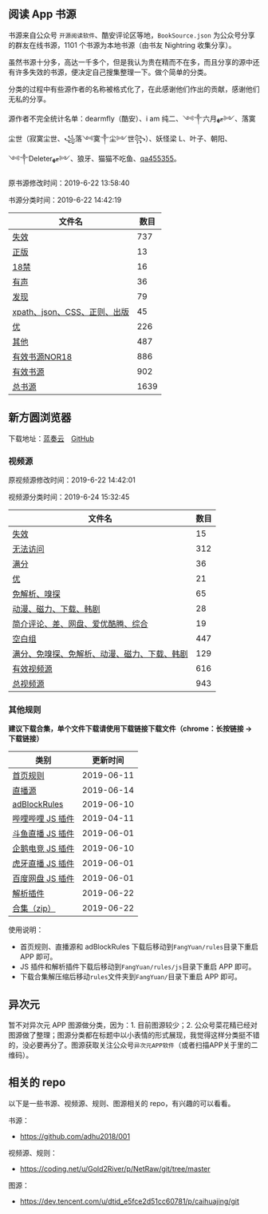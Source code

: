 ## 阅读 App 书源

书源来自公众号 `开源阅读软件`、酷安评论区等地，`BookSource.json` 为公众号分享的群友在线书源，1101 个书源为本地书源（由书友 Nightring 收集分享）。

虽然书源十分多，高达一千多个，但是我认为贵在精而不在多，而且分享的源中还有许多失效的书源，便决定自己搜集整理一下。做个简单的分类。

分类的过程中有些源作者的名称被格式化了，在此感谢他们作出的贡献，感谢他们无私的分享。

源作者不完全统计名单：dearmfly（酷安）、i am 纯二、༺༒六月ޓﻬ༻、落寞尘世（寂寞尘世、꧁落༺寞༒尘༻世꧂）、妖怪梁 L、叶子、朝阳、༺༒Deleterޓﻬ༻、狼牙、猫猫不吃鱼、[qa455355](https://raw.githubusercontent.com/adhu2018/001/master/qa455355.txt)。

原书源修改时间：2019-6-22 13:58:40

书源分类时间：2019-6-22 14:42:19

| 文件名                                              | 数目 |
| --------------------------------------------------- | ---- |
| [失效](/yuedu/invalid.json)                         | 737  |
| [正版](/yuedu/genuine.json)                         | 13   |
| [18禁](/yuedu/R18.json)                             | 16   |
| [有声](/yuedu/audio.json)                           | 36   |
| [发现](/yuedu/discover.json)                        | 79   |
| [xpath、json、CSS、正则、出版](/yuedu/special.json) | 45   |
| [优](/yuedu/highQuality.json)                       | 226  |
| [其他](/yuedu/others.json)                          | 487  |
| [有效书源NOR18](/yuedu/fullNOR18.json)              | 886  |
| [有效书源](/yuedu/full.json)                        | 902  |
| [总书源](/yuedu/fullSourceIncludeInvalid.json)      | 1639 |

## 新方圆浏览器

下载地址：[蓝奏云](https://www.lanzous.com/b201988)&emsp;[GitHub](fangyuan/新方圆浏览器_V5.19.0607.00.zip)

### 视频源

原视频源修改时间：2019-6-22 14:42:01

视频源分类时间：2019-6-24 15:32:45

| 文件名                                                           | 数目 |
| ---------------------------------------------------------------- | ---- |
| [失效](/fangyuan/invalid.json)                                   | 15   |
| [无法访问](/fangyuan/inaccessible.json)                          | 312  |
| [满分](/fangyuan/fullScore.json)                                 | 36   |
| [优](/fangyuan/highQuality.json)                                 | 21   |
| [免解析、嗅探](/fangyuan/notDetect.json)                          | 65   |
| [动漫、磁力、下载、韩剧](/fangyuan/akmd.json)                       | 28   |
| [简介评论、差、网盘、爱优酷腾、综合](/fangyuan/others.json)          | 19   |
| [空白组](/fangyuan/emptyGroup.json)                              | 447  |
| [满分、免嗅探、免解析、动漫、磁力、下载、韩剧](/fangyuan/general.json) | 129  |
| [有效视频源](/fangyuan/full.json)                                | 616  |
| [总视频源](/fangyuan/videoSource/videoRule.json)                 | 943  |

### 其他规则

**建议下载合集，单个文件下载请使用下载链接下载文件（chrome：长按链接 -> 下载链接）**

| 类别                                                    | 更新时间   |
| ------------------------------------------------------- | ---------- |
| [首页规则](/fangyuan/rules/home.json)                   | 2019-06-11 |
| [直播源](fangyuan/rules/tvLive.json)                    | 2019-06-14 |
| [adBlockRules](fangyuan/rules/adBlockRule.txt)          | 2019-06-10 |
| [哔哩哔哩 JS 插件](fangyuan/rules/js/m.bilibili.com.js) | 2019-04-11 |
| [斗鱼直播 JS 插件](fangyuan/rules/js/m.douyu.com.js)    | 2019-06-01 |
| [企鹅电竞 JS 插件](fangyuan/rules/js/m.egame.qq.com.js) | 2019-06-10 |
| [虎牙直播 JS 插件](fangyuan/rules/js/m.huya.com.js)     | 2019-06-01 |
| [百度网盘 JS 插件](fangyuan/rules/js/pan.baidu.com.js)  | 2019-06-01 |
| [解析插件](fangyuan/rules/js/global.js)                 | 2019-06-22 |
| [合集（zip）](fangyuan/rules/rules.zip)                 | 2019-06-22 |

使用说明：

- 首页规则、直播源和 adBlockRules 下载后移动到`FangYuan/rules`目录下重启 APP 即可。
- JS 插件和解析插件下载后移动到`FangYuan/rules/js`目录下重启 APP 即可。
- 下载合集解压缩后移动`rules`文件夹到`FangYuan/`目录下重启 APP 即可。

## 异次元

暂不对异次元 APP 图源做分类，因为：1. 目前图源较少；2. 公众号菜花精已经对图源做了整理；图源分类都在标题中以小表情的形式展现，我觉得这样分类挺不错的，没必要再分了。图源获取关注公众号`异次元APP软件`（或者扫描APP关于里的二维码）。

## 相关的 repo

以下是一些书源、视频源、规则、图源相关的 repo，有兴趣的可以看看。

书源：

- <https://github.com/adhu2018/001>

视频源、规则：

- <https://coding.net/u/Gold2River/p/NetRaw/git/tree/master>

图源：

- <https://dev.tencent.com/u/dtid_e5fce2d51cc60781/p/caihuajing/git>
